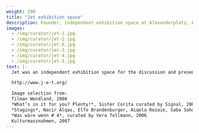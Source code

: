 ```yaml
---
weight: 200
title: "Jet exhibition space"
description: Founder, independent exhibition space at Alexanderplatz, Berlin.
images:
  - /img/curator/jet-1.jpg
  - /img/curator/jet-2.jpg
  - /img/curator/jet-6.jpg
  - /img/curator/jet-3.jpg
  - /img/curator/jet-4.jpg
  - /img/curator/jet-5.jpg
text: |-
  Jet was an independent exhibition space for the discussion and presentation of artistic and curatorial practices which I founded in 2005 and operated until 2010 at Alexanderplatz in Berlin. Once a year artists and curators from various disciplines developed their own focus on a particular theme which they related to Jet's physical exhibition space resulting in a series of 6-8 exhibitions running throughout that year. In addition to these themed exhibition series, I also invited selected individual artists to show their work. 

  http://www.j-e-t.org/

  Image selection from:
  Tilman Wendland, 2008
  *What’s in it for you? Plenty!*, Sister Corita curated by Signal, 2008
  *Stagings*, Nacir Alqas, Elfe Brandenburger, Aiqela Rezaie, Saba Sahar, Diana Saqeb, Sandra Schäfer, 2008
  *Was wäre wenn # 4*, curated by Vera Tollmann, 2006
  Kulturmassnahmen, 2007
---
```




